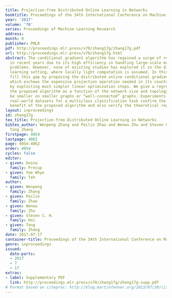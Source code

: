 ```yaml
---
title: Projection-free Distributed Online Learning in Networks
booktitle: Proceedings of the 34th International Conference on Machine Learning
year: '2017'
volume: '70'
series: Proceedings of Machine Learning Research
address: 
month: 0
publisher: PMLR
pdf: http://proceedings.mlr.press/v70/zhang17g/zhang17g.pdf
url: http://proceedings.mlr.press/v70/zhang17g.html
abstract: The conditional gradient algorithm has regained a surge of research interest
  in recent years due to its high efficiency in handling large-scale machine learning
  problems. However, none of existing studies has explored it in the distributed online
  learning setting, where locally light computation is assumed. In this paper, we
  fill this gap by proposing the distributed online conditional gradient algorithm,
  which eschews the expensive projection operation needed in its counterpart algorithms
  by exploiting much simpler linear optimization steps. We give a regret bound for
  the proposed algorithm as a function of the network size and topology, which will
  be smaller on smaller graphs or “well-connected” graphs. Experiments on two large-scale
  real-world datasets for a multiclass classification task confirm the computational
  benefit of the proposed algorithm and also verify the theoretical regret bound.
layout: inproceedings
id: zhang17g
tex_title: Projection-free Distributed Online Learning in Networks
bibtex_author: Wenpeng Zhang and Peilin Zhao and Wenwu Zhu and Steven C. H. Hoi and
  Tong Zhang
firstpage: 4054
lastpage: 4062
page: 4054-4062
order: 4054
cycles: false
editor:
- given: Doina
  family: Precup
- given: Yee Whye
  family: Teh
author:
- given: Wenpeng
  family: Zhang
- given: Peilin
  family: Zhao
- given: Wenwu
  family: Zhu
- given: Steven C. H.
  family: Hoi
- given: Tong
  family: Zhang
date: 2017-07-17
container-title: Proceedings of the 34th International Conference on Machine Learning
genre: inproceedings
issued:
  date-parts:
  - 2017
  - 7
  - 17
extras:
- label: Supplementary PDF
  link: http://proceedings.mlr.press/v70/zhang17g/zhang17g-supp.pdf
# Format based on citeproc: http://blog.martinfenner.org/2013/07/30/citeproc-yaml-for-bibliographies/
---
```

